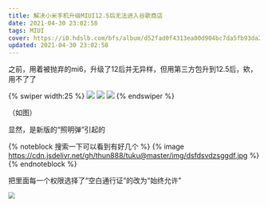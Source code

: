 ```yaml
---
title: 解决小米手机升级MIUI12.5后无法进入谷歌商店
date: 2021-04-30 23:02:58
tags: MIUI
cover: https://i0.hdslb.com/bfs/album/d52fad0f4313ea00d904bc7da5fb93da237bb8a5.png@.webp
updated: 2021-04-30 23:02:58
---
```


之前，用着被抛弃的mi6，升级了12后并无异样，但用第三方包升到12.5后，欸，用不了了

<!-- more -->

{% swiper width:25 %}
![](https://cdn.jsdelivr.net/gh/thun888/tuku@master/img/IMG_20210424_212057.jpg)
![](https://cdn.jsdelivr.net/gh/thun888/tuku@master/img/Screenshot_2021-04-24-21-19-58-835_com.android.ve.jpg)
![](https://cdn.jsdelivr.net/gh/thun888/tuku@master/img/Screenshot_2021-04-24-21-20-21-301_com.android.ve.jpg)
{% endswiper %}


（如图）

显然，是新版的“照明弹”引起的

{% noteblock 搜索一下可以看到有好几个 %}
{% image https://cdn.jsdelivr.net/gh/thun888/tuku@master/img/dsfdsvdzsggdf.jpg %}
{% endnoteblock %}


把里面每一个权限选择了“空白通行证”的改为“始终允许”

<img src="https://cdn.jsdelivr.net/gh/thun888/tuku@master/img/Screenshot_2021-04-30-23-12-52-256_com.miui.secur.jpg" style="zoom: 80%;" />
